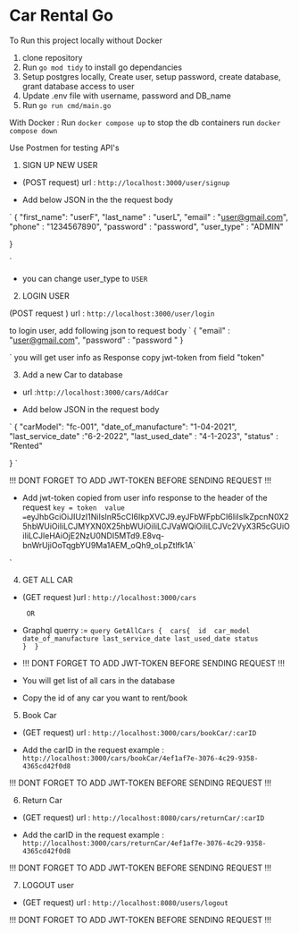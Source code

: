 # Car Rental Go 




To Run this project locally without Docker 
1. clone repository 
2. Run `go mod tidy`  to install go dependancies
3. Setup postgres locally, Create user, setup password, create database, grant database access to user
4. Update .env file with username, password and DB_name 
5. Run `go run cmd/main.go`  

With Docker : 
Run `docker compose up` 
to stop the db containers run `docker compose down`

Use Postmen for testing API's



1. SIGN UP NEW USER

- (POST request) url : `http://localhost:3000/user/signup` 

- Add below JSON in the the request body 

`
{
    "first_name": "userF",
    "last_name" : "userL",
    "email"     : "user@gmail.com",
    "phone"     : "1234567890",
    "password"  : "password",
    "user_type" : "ADMIN"       

}

`
- you can change user_type to `USER` 



2. LOGIN USER

(POST request ) url : `http://localhost:3000/user/login`

to login user, add following json to request body 
` 
{
    "email"     : "user@gmail.com",
    "password"  : "password "
 }

 `
 you will get user info as Response 
 copy jwt-token from field "token" 



3. Add a new Car to database
 
- url :`http://localhost:3000/cars/AddCar`

- Add below JSON in the request body

`
{
    "carModel": "fc-001",
    "date_of_manufacture": "1-04-2021",
    "last_service_date" :"6-2-2022",
    "last_used_date" : "4-1-2023",
    "status" : "Rented"

}
`

!!! DONT FORGET TO ADD JWT-TOKEN BEFORE SENDING REQUEST !!!

- Add jwt-token copied from user info response to the header of the request
`
key = token 
value = `eyJhbGciOiJIUzI1NiIsInR5cCI6IkpXVCJ9.eyJFbWFpbCI6IiIsIkZpcnN0X25hbWUiOiIiLCJMYXN0X25hbWUiOiIiLCJVaWQiOiIiLCJVc2VyX3R5cGUiOiIiLCJleHAiOjE2NzU0NDI5MTd9.E8vq-bnWrUjiOoTqgbYU9Ma1AEM_oQh9_oLpZtlfk1A`

`



4. GET ALL CAR

- (GET request )url : `http://localhost:3000/cars`

       OR
       
- Graphql querry := 
`
query GetAllCars
    { 
        cars{ 
            id 
            car_model
            date_of_manufacture
            last_service_date
            last_used_date
            status                
            } 
    }
`
- !!! DONT FORGET TO ADD JWT-TOKEN BEFORE SENDING REQUEST !!!
- You will get list of all cars in the database

- Copy the id of any car you want to rent/book



5. Book Car 

-  (GET request) url : `http://localhost:3000/cars/bookCar/:carID`

- Add the carID in the request
 example : `http://localhost:3000/cars/bookCar/4ef1af7e-3076-4c29-9358-4365cd42f0d8`
 
 

!!! DONT FORGET TO ADD JWT-TOKEN BEFORE SENDING REQUEST !!!


6. Return Car 

- (GET request) url : `http://localhost:8080/cars/returnCar/:carID`

- Add the carID in the request
 example : `http://localhost:3000/cars/returnCar/4ef1af7e-3076-4c29-9358-4365cd42f0d8`


!!! DONT FORGET TO ADD JWT-TOKEN BEFORE SENDING REQUEST !!!



7. LOGOUT user

- (GET request) url : `http://localhost:8080/users/logout`

!!! DONT FORGET TO ADD JWT-TOKEN BEFORE SENDING REQUEST !!!
